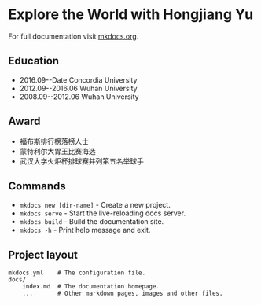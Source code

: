# Explore the World with Hongjiang Yu

For full documentation visit [mkdocs.org](https://www.mkdocs.org).

## Education 
* 2016.09--Date  Concordia University
* 2012.09--2016.06  Wuhan University 
* 2008.09--2012.06  Wuhan University 

## Award
* 福布斯排行榜落榜人士
* 蒙特利尔大胃王比赛海选
* 武汉大学火炬杯排球赛并列第五名举球手



## Commands

* `mkdocs new [dir-name]` - Create a new project.
* `mkdocs serve` - Start the live-reloading docs server.
* `mkdocs build` - Build the documentation site.
* `mkdocs -h` - Print help message and exit.

## Project layout

    mkdocs.yml    # The configuration file.
    docs/
        index.md  # The documentation homepage.
        ...       # Other markdown pages, images and other files.
